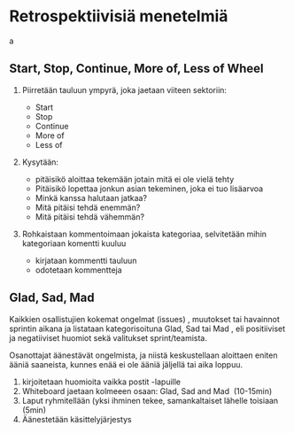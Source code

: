 # Retrospektiivisiä menetelmiä 
a
## Start, Stop, Continue, More of, Less of Wheel

1. Piirretään tauluun ympyrä, joka jaetaan viiteen sektoriin:
    - Start
    - Stop
    - Continue 
    - More of
    - Less of 
    
 2. Kysytään:
    - pitäisikö aloittaa tekemään jotain mitä ei ole vielä tehty
    - Pitäisikö lopettaa jonkun asian tekeminen, joka ei tuo lisäarvoa
    - Minkä kanssa halutaan jatkaa?
    - Mitä pitäisi tehdä enemmän?
    - Mitä pitäisi tehdä vähemmän?
    
3. Rohkaistaan kommentoimaan jokaista kategoriaa, selvitetään mihin kategoriaan komentti kuuluu
	- kirjataan kommentti tauluun
	- odotetaan kommentteja

## Glad, Sad, Mad

Kaikkien osallistujien kokemat ongelmat (issues) , muutokset tai havainnot sprintin aikana ja listataan kategorisoituna Glad, Sad tai Mad , eli positiiviset ja negatiiviset huomiot sekä valitukset sprint/teamista.

Osanottajat äänestävät ongelmista, ja niistä keskustellaan aloittaen eniten ääniä saaneista, kunnes enää ei ole ääniä jäljellä tai aika loppuu.

1. kirjoitetaan huomioita vaikka postit -lapuille
2. Whiteboard jaetaan kolmeeen osaan: Glad, Sad and Mad  (10-15min)
3. Laput ryhmitellään (yksi ihminen tekee, samankaltaiset lähelle toisiaan (5min) 
4. Äänestetään käsittelyjärjestys
